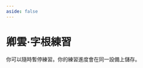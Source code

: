 ```yaml
---
aside: false
---
```

# 卿雲·字根練習

你可以隨時暫停練習。你的練習進度會在同一設備上儲存。

<script setup>
import Train from "@/train/ZigenTrain.vue"
import ZigenMap from "@/zigen/ZigenMap.vue"
</script>
<div class="zigen-font">
<Train name="joy" zigenUrl="/zigen-joy.csv" :range="[0,]" :mode='"both"' :supplement='false' :ming='false' />
</div>

<ZigenMap :default-scheme="'joy'" column-min-width="1rem" />